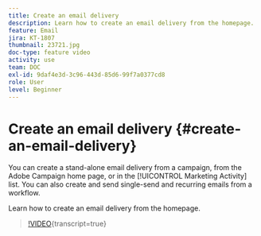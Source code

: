 ```yaml
---
title: Create an email delivery
description: Learn how to create an email delivery from the homepage. 
feature: Email 
jira: KT-1807
thumbnail: 23721.jpg
doc-type: feature video
activity: use
team: DOC
exl-id: 9daf4e3d-3c96-443d-85d6-99f7a0377cd8
role: User
level: Beginner
---
```

# Create an email delivery {#create-an-email-delivery}

You can create a stand-alone email delivery from a campaign, from the Adobe Campaign home page, or in the [!UICONTROL Marketing Activity] list. You can also create and send single-send and recurring emails from a workflow.

Learn how to create an email delivery from the homepage. 

>[!VIDEO](https://video.tv.adobe.com/v/23721?learn=on){transcript=true}
